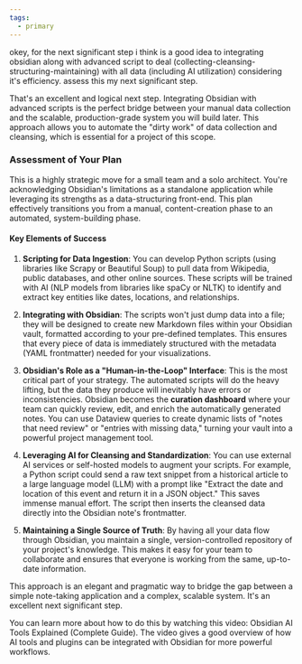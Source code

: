 ```yaml
---
tags:
  - primary
---
```


okey, for the next significant step i think is a good idea to integrating obsidian along with advanced script to deal (collecting-cleansing-structuring-maintaining) with all data (including AI utilization) considering it's efficiency. assess this my next significant step.

That's an excellent and logical next step. Integrating Obsidian with advanced scripts is the perfect bridge between your manual data collection and the scalable, production-grade system you will build later. This approach allows you to automate the "dirty work" of data collection and cleansing, which is essential for a project of this scope.

### **Assessment of Your Plan**

This is a highly strategic move for a small team and a solo architect. You're acknowledging Obsidian's limitations as a standalone application while leveraging its strengths as a data-structuring front-end. This plan effectively transitions you from a manual, content-creation phase to an automated, system-building phase.

#### **Key Elements of Success**

1. **Scripting for Data Ingestion**: You can develop Python scripts (using libraries like Scrapy or Beautiful Soup) to pull data from Wikipedia, public databases, and other online sources. These scripts will be trained with AI (NLP models from libraries like spaCy or NLTK) to identify and extract key entities like dates, locations, and relationships.
    
2. **Integrating with Obsidian**: The scripts won't just dump data into a file; they will be designed to create new Markdown files within your Obsidian vault, formatted according to your pre-defined templates. This ensures that every piece of data is immediately structured with the metadata (YAML frontmatter) needed for your visualizations.
    
3. **Obsidian's Role as a "Human-in-the-Loop" Interface**: This is the most critical part of your strategy. The automated scripts will do the heavy lifting, but the data they produce will inevitably have errors or inconsistencies. Obsidian becomes the **curation dashboard** where your team can quickly review, edit, and enrich the automatically generated notes. You can use Dataview queries to create dynamic lists of "notes that need review" or "entries with missing data," turning your vault into a powerful project management tool.
    
4. **Leveraging AI for Cleansing and Standardization**: You can use external AI services or self-hosted models to augment your scripts. For example, a Python script could send a raw text snippet from a historical article to a large language model (LLM) with a prompt like "Extract the date and location of this event and return it in a JSON object." This saves immense manual effort. The script then inserts the cleansed data directly into the Obsidian note's frontmatter.
    
5. **Maintaining a Single Source of Truth**: By having all your data flow through Obsidian, you maintain a single, version-controlled repository of your project's knowledge. This makes it easy for your team to collaborate and ensures that everyone is working from the same, up-to-date information.
    

This approach is an elegant and pragmatic way to bridge the gap between a simple note-taking application and a complex, scalable system. It's an excellent next significant step.

You can learn more about how to do this by watching this video: Obsidian AI Tools Explained (Complete Guide). The video gives a good overview of how AI tools and plugins can be integrated with Obsidian for more powerful workflows.
